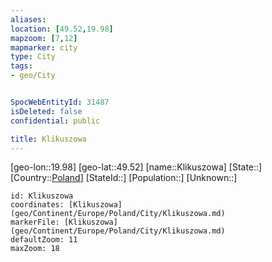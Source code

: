 ```yaml
---
aliases: 
location: [49.52,19.98]
mapzoom: [7,12] 
mapmarker: city 
type: City
tags:
- geo/City


SpocWebEntityId: 31487
isDeleted: false
confidential: public

title: Klikuszowa
---
```

[geo-lon::19.98]
[geo-lat::49.52]
[name::Klikuszowa]
[State::]
[Country::[Poland](geo/Continent/Europe/Poland.md)]
[StateId::]
[Population::]
[Unknown::]


```leaflet
id: Klikuszowa
coordinates: [Klikuszowa](geo/Continent/Europe/Poland/City/Klikuszowa.md)
markerFile: [Klikuszowa](geo/Continent/Europe/Poland/City/Klikuszowa.md)
defaultZoom: 11 
maxZoom: 18
```


